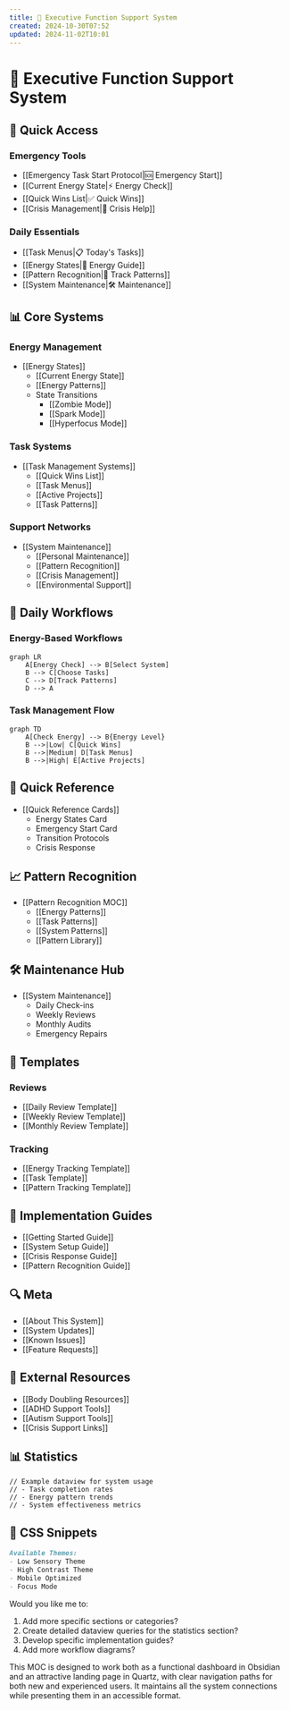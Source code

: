 ```yaml
---
title: 🧠 Executive Function Support System
created: 2024-10-30T07:52
updated: 2024-11-02T10:01
---
```

# 🧠 Executive Function Support System

## 🚀 Quick Access
### Emergency Tools
- [[Emergency Task Start Protocol|🆘 Emergency Start]]
- [[Current Energy State|⚡ Energy Check]]
- [[Quick Wins List|✅ Quick Wins]]
- [[Crisis Management|🛟 Crisis Help]]

### Daily Essentials
- [[Task Menus|📋 Today's Tasks]]
- [[Energy States|🔋 Energy Guide]]
- [[Pattern Recognition|🔄 Track Patterns]]
- [[System Maintenance|🛠️ Maintenance]]

## 📊 Core Systems

### Energy Management
- [[Energy States]]
  - [[Current Energy State]]
  - [[Energy Patterns]]
  - State Transitions
    - [[Zombie Mode]]
    - [[Spark Mode]]
    - [[Hyperfocus Mode]]

### Task Systems
- [[Task Management Systems]]
  - [[Quick Wins List]]
  - [[Task Menus]]
  - [[Active Projects]]
  - [[Task Patterns]]

### Support Networks
- [[System Maintenance]]
  - [[Personal Maintenance]]
  - [[Pattern Recognition]]
  - [[Crisis Management]]
  - [[Environmental Support]]

## 🔄 Daily Workflows

### Energy-Based Workflows
```mermaid
graph LR
    A[Energy Check] --> B[Select System]
    B --> C[Choose Tasks]
    C --> D[Track Patterns]
    D --> A
```

### Task Management Flow
```mermaid
graph TD
    A[Check Energy] --> B{Energy Level}
    B -->|Low| C[Quick Wins]
    B -->|Medium| D[Task Menus]
    B -->|High| E[Active Projects]
```

## 📱 Quick Reference
- [[Quick Reference Cards]]
  - Energy States Card
  - Emergency Start Card
  - Transition Protocols
  - Crisis Response

## 📈 Pattern Recognition
- [[Pattern Recognition MOC]]
  - [[Energy Patterns]]
  - [[Task Patterns]]
  - [[System Patterns]]
  - [[Pattern Library]]

## 🛠️ Maintenance Hub
- [[System Maintenance]]
  - Daily Check-ins
  - Weekly Reviews
  - Monthly Audits
  - Emergency Repairs

## 📝 Templates
### Reviews
- [[Daily Review Template]]
- [[Weekly Review Template]]
- [[Monthly Review Template]]

### Tracking
- [[Energy Tracking Template]]
- [[Task Template]]
- [[Pattern Tracking Template]]

## 🎯 Implementation Guides
- [[Getting Started Guide]]
- [[System Setup Guide]]
- [[Crisis Response Guide]]
- [[Pattern Recognition Guide]]

## 🔍 Meta
- [[About This System]]
- [[System Updates]]
- [[Known Issues]]
- [[Feature Requests]]

## 🔗 External Resources
- [[Body Doubling Resources]]
- [[ADHD Support Tools]]
- [[Autism Support Tools]]
- [[Crisis Support Links]]

## 📊 Statistics
```dataviewjs
// Example dataview for system usage
// - Task completion rates
// - Energy pattern trends
// - System effectiveness metrics
```

## 🎨 CSS Snippets
```markdown
Available Themes:
- Low Sensory Theme
- High Contrast Theme
- Mobile Optimized
- Focus Mode
```

Would you like me to:
1. Add more specific sections or categories?
2. Create detailed dataview queries for the statistics section?
3. Develop specific implementation guides?
4. Add more workflow diagrams?

This MOC is designed to work both as a functional dashboard in Obsidian and an attractive landing page in Quartz, with clear navigation paths for both new and experienced users. It maintains all the system connections while presenting them in an accessible format.
